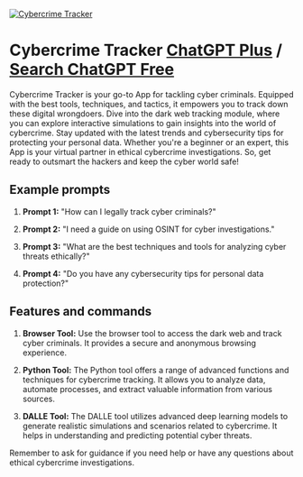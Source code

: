 
[![Cybercrime Tracker](https://files.oaiusercontent.com/file-L95JkFwnDyACisrjEuN80Ncp?se=2123-10-18T04%3A44%3A17Z&sp=r&sv=2021-08-06&sr=b&rscc=max-age%3D31536000%2C%20immutable&rscd=attachment%3B%20filename%3D18e1c1a5-f569-4b5b-ab7e-74b0ce2c4da0.png&sig=jGt7XPOL4V9WmMsOFvVSQFv67uDhhGk4QqJnbr%2BkI7U%3D)](https://chat.openai.com/g/g-qbW4XNs80-cybercrime-tracker)

# Cybercrime Tracker [ChatGPT Plus](https://chat.openai.com/g/g-qbW4XNs80-cybercrime-tracker) / [Search ChatGPT Free](https://gptcall.net/index.html#/?search=Cybercrime%20Tracker)

Cybercrime Tracker is your go-to App for tackling cyber criminals. Equipped with the best tools, techniques, and tactics, it empowers you to track down these digital wrongdoers. Dive into the dark web tracking module, where you can explore interactive simulations to gain insights into the world of cybercrime. Stay updated with the latest trends and cybersecurity tips for protecting your personal data. Whether you're a beginner or an expert, this App is your virtual partner in ethical cybercrime investigations. So, get ready to outsmart the hackers and keep the cyber world safe!

## Example prompts

1. **Prompt 1:** "How can I legally track cyber criminals?"

2. **Prompt 2:** "I need a guide on using OSINT for cyber investigations."

3. **Prompt 3:** "What are the best techniques and tools for analyzing cyber threats ethically?"

4. **Prompt 4:** "Do you have any cybersecurity tips for personal data protection?"

## Features and commands

1. **Browser Tool:** Use the browser tool to access the dark web and track cyber criminals. It provides a secure and anonymous browsing experience.

2. **Python Tool:** The Python tool offers a range of advanced functions and techniques for cybercrime tracking. It allows you to analyze data, automate processes, and extract valuable information from various sources.

3. **DALLE Tool:** The DALLE tool utilizes advanced deep learning models to generate realistic simulations and scenarios related to cybercrime. It helps in understanding and predicting potential cyber threats.

Remember to ask for guidance if you need help or have any questions about ethical cybercrime investigations.


